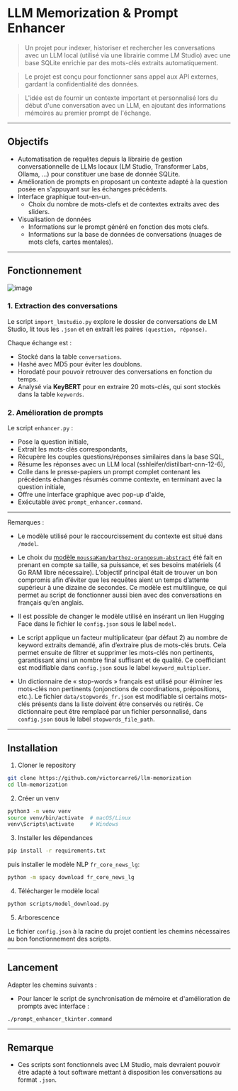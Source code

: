 # LLM Memorization & Prompt Enhancer

> Un projet pour indexer, historiser et rechercher les conversations avec un LLM local (utilisé via une librairie comme LM Studio) avec une base SQLite enrichie par des mots-clés extraits automatiquement.

> Le projet est conçu pour fonctionner sans appel aux API externes, gardant la confidentialité des données.

> L'idée est de fournir un contexte important et personnalisé lors du début d'une conversation avec un LLM, en ajoutant des informations mémoires au premier prompt de l'échange.

______

## Objectifs

- Automatisation de requêtes depuis la librairie de gestion conversationnelle de LLMs locaux (LM Studio, Transformer Labs, Ollama, ...) pour constituer une base de donnée SQLite.
- Amélioration de prompts en proposant un contexte adapté à la question posée en s'appuyant sur les échanges précédents.
- Interface graphique tout-en-un.
  - Choix du nombre de mots-clefs et de contextes extraits avec des sliders.
- Visualisation de données
  - Informations sur le prompt généré en fonction des mots clefs.
  - Informations sur la base de données de conversations (nuages de mots clefs, cartes mentales).
    
______

## Fonctionnement

![image](https://github.com/user-attachments/assets/a1ac907e-f830-4b99-934a-50b2394a248b)

### 1. Extraction des conversations

Le script `import_lmstudio.py` explore le dossier de conversations de LM Studio, lit tous les `.json` et en extrait les paires `(question, réponse)`.

Chaque échange est :  
- Stocké dans la table `conversations`.  
- Hashé avec MD5 pour éviter les doublons.  
- Horodaté pour pouvoir retrouver des conversations en fonction du temps.  
- Analysé via **KeyBERT** pour en extraire 20 mots-clés, qui sont stockés dans la table `keywords`.

### 2. Amélioration de prompts

Le script `enhancer.py` :

- Pose la question initiale,  
- Extrait les mots-clés correspondants,  
- Récupère les couples questions/réponses similaires dans la base SQL,  
- Résume les réponses avec un LLM local (sshleifer/distilbart-cnn-12-6),  
- Colle dans le presse-papiers un prompt complet contenant les précédents échanges résumés comme contexte, en terminant avec la question initiale,
- Offre une interface graphique avec pop-up d'aide,  
- Exécutable avec `prompt_enhancer.command`.
______

Remarques : 

- Le modèle utilisé pour le raccourcissement du contexte est situé dans `/model`.

- Le choix du [modèle `moussaKam/barthez-orangesum-abstract`](https://huggingface.co/moussaKam/barthez-orangesum-abstract) été fait en prenant en compte sa taille, sa puissance, et ses besoins matériels (4 Go RAM libre nécessaire). L’objectif principal était de trouver un bon compromis afin d’éviter que les requêtes aient un temps d’attente supérieur à une dizaine de secondes. Ce modèle est multilingue, ce qui permet au script de fonctionner aussi bien avec des conversations en français qu’en anglais. 

- Il est possible de changer le modèle utilisé en insérant un lien Hugging Face dans le fichier le `config.json`  sous le label `model`.

- Le script applique un facteur multiplicateur (par défaut 2) au nombre de keyword extraits demandé, afin d’extraire plus de mots-clés bruts. Cela permet ensuite de filtrer et supprimer les mots-clés non pertinents, garantissant ainsi un nombre final suffisant et de qualité. Ce coefficiant est modifiable dans `config.json` sous le label `keyword_multiplier`.

- Un dictionnaire de « stop-words » français est utilisé pour éliminer les mots-clés non pertinents (onjonctions de coordinations, prépositions, etc.).
Le fichier `data/stopwords_fr.json` est modifiable si certains mots-clés présents dans la liste doivent être conservés ou retirés.
Ce dictionnaire peut être remplacé par un fichier personnalisé, dans `config.json` sous le label `stopwords_file_path`.

______

## Installation

1. Cloner le repository

```bash
git clone https://github.com/victorcarre6/llm-memorization
cd llm-memorization
```

2. Créer un venv

```bash
python3 -m venv venv
source venv/bin/activate  # macOS/Linux
venv\Scripts\activate     # Windows
```

3. Installer les dépendances

```bash
pip install -r requirements.txt
```

puis installer le modèle NLP `fr_core_news_lg`:

```bash
python -m spacy download fr_core_news_lg
```

4. Télécharger le modèle local

```bash
python scripts/model_download.py
```

5. Arborescence

Le fichier `config.json` à la racine du projet contient les chemins nécessaires au bon fonctionnement des scripts. 

______

## Lancement
Adapter les chemins suivants :


- Pour lancer le script de synchronisation de mémoire et d'amélioration de prompts avec interface :
```bash
./prompt_enhancer_tkinter.command
```

______

## Remarque

- Ces scripts sont fonctionnels avec LM Studio, mais devraient pouvoir être adapté à tout software mettant à disposition les conversations au format `.json`.
